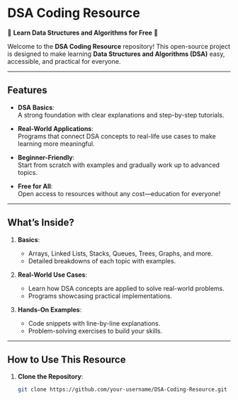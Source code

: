 # **DSA Coding Resource**  
🌟 **Learn Data Structures and Algorithms for Free** 🌟  

Welcome to the **DSA Coding Resource** repository! This open-source project is designed to make learning **Data Structures and Algorithms (DSA)** easy, accessible, and practical for everyone.  

---

## **Features**  
- **DSA Basics**:  
  A strong foundation with clear explanations and step-by-step tutorials.  

- **Real-World Applications**:  
  Programs that connect DSA concepts to real-life use cases to make learning more meaningful.  

- **Beginner-Friendly**:  
  Start from scratch with examples and gradually work up to advanced topics.  

- **Free for All**:  
  Open access to resources without any cost—education for everyone!  

---

## **What’s Inside?**  
1. **Basics**:  
   - Arrays, Linked Lists, Stacks, Queues, Trees, Graphs, and more.  
   - Detailed breakdowns of each topic with examples.  

2. **Real-World Use Cases**:  
   - Learn how DSA concepts are applied to solve real-world problems.  
   - Programs showcasing practical implementations.  

3. **Hands-On Examples**:  
   - Code snippets with line-by-line explanations.  
   - Problem-solving exercises to build your skills.  

---

## **How to Use This Resource**  
1. **Clone the Repository**:  
   ```bash
   git clone https://github.com/your-username/DSA-Coding-Resource.git
